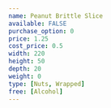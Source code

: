 ```yaml
---
name: Peanut Brittle Slice
available: FALSE
purchase_option: 0
price: 1.25
cost_price: 0.5
width: 220
height: 50
depth: 20
weight: 0
type: [Nuts, Wrapped]
free: [Alcohol]
---
```

